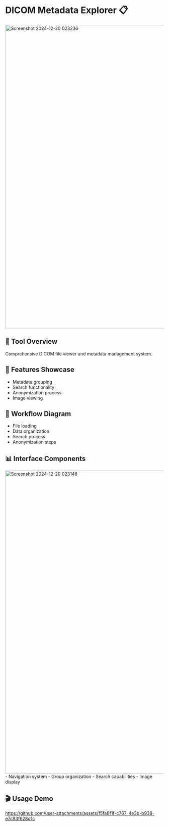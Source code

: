# DICOM Metadata Explorer 📋
<img width="960" alt="Screenshot 2024-12-20 023236" src="https://github.com/user-attachments/assets/8cbf4a4e-7213-482b-92c9-83d0042c7442" />

## 🎯 Tool Overview
Comprehensive DICOM file viewer and metadata management system.

## 🌟 Features Showcase

- Metadata grouping
- Search functionality
- Anonymization process
- Image viewing

## 🔄 Workflow Diagram
- File loading
- Data organization
- Search process
- Anonymization steps

## 📊 Interface Components
<img width="960" alt="Screenshot 2024-12-20 023148" src="https://github.com/user-attachments/assets/fca058d5-da6d-47d5-b0d2-2b0502d66e63" />
- Navigation system
- Group organization
- Search capabilities
- Image display

## 🎬 Usage Demo

https://github.com/user-attachments/assets/f5fa8f1f-c767-4e3b-b938-e7c93f628d1c
